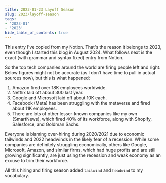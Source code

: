 ```yaml
---
title: 2023-01-23 Layoff Season
slug: 2023/layoff-season
tags:
- '2023-01'
- '2023'
hide_table_of_contents: true
---
```

This entry I've copied from my Notion. That's the reason it belongs to 2023, even though I started this blog in August 2024.<!-- truncate --> What follows next is the exact (with grammar and syntax fixed) entry from Notion.

So the top tech companies around the world are firing people left and right. Below figures might not be accurate (as I don’t have time to pull in actual sources now), but this is what happened:
1. Amazon fired over 18K employees worldwide.
2. Netflix laid off about 300 last year.
3. Google and Microsoft laid off about 10K each.
4. Facebook (Meta) has been struggling with the metaverse and fired about 11K employees.
5. There are lots of other lesser-known companies like my own (SmartNews), which fired 40% of its workforce, along with Shopify, Salesforce, and Goldman Sachs.

Everyone is blaming over-hiring during 2020/2021 due to economic tailwinds and 2022 headwinds in the likely fear of a recession. While some companies are definitely struggling economically, others like Google, Microsoft, Amazon, and similar firms, which had huge profits and are still growing significantly, are just using the recession and weak economy as an excuse to trim their workforce.

All this hiring and firing season added `tailwind` and `headwind` to my vocabulary.

